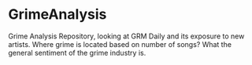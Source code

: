 # GrimeAnalysis
Grime Analysis Repository, looking at GRM Daily and its exposure to new artists. Where grime is located based on number of songs? What the general sentiment of the grime industry is.

